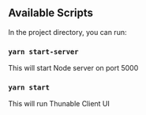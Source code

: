 ## Available Scripts

In the project directory, you can run:

### `yarn start-server`

This will start Node server on port 5000

### `yarn start`

This will run Thunable Client UI
